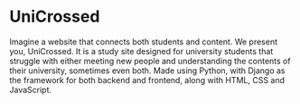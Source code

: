 # UniCrossed

Imagine a website that connects both students and content. We present you, UniCrossed. It is a study site designed for university students that struggle with either meeting new people and understanding the contents of their university, sometimes even both. Made using Python, with Django as the framework for both backend and frontend, along with HTML, CSS and JavaScript.
